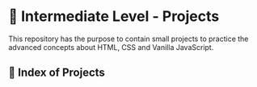 <h1 align = "justify">🥉 Intermediate Level - Projects</h1>
<span>This repository has the purpose to contain small projects to practice the advanced concepts about HTML, CSS and Vanilla JavaScript.</span>

## 🏅 Index of Projects
